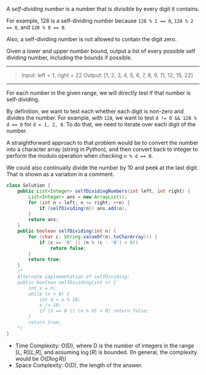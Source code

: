A *self-dividing number* is a number that is divisible by every digit it contains.

For example, 128 is a self-dividing number because `128 % 1 == 0`, `128 % 2 == 0`, and `128 % 8 == 0`.

Also, a self-dividing number is not allowed to contain the digit zero.

Given a lower and upper number bound, output a list of every possible self dividing number, including the bounds if possible.

---

> Input: 
> left = 1, right = 22
> Output: [1, 2, 3, 4, 5, 6, 7, 8, 9, 11, 12, 15, 22]

----

For each number in the given range, we will directly test if that number is self-dividing.

By definition, we want to test each whether each digit is non-zero and divides the number. For example, with `128`, we want to test `d != 0 && 128 % d == 0` for `d = 1, 2, 8`. To do that, we need to iterate over each digit of the number.

A straightforward approach to that problem would be to convert the number into a character array (string in Python), and then convert back to integer to perform the modulo operation when checking `n % d == 0`.

We could also continually divide the number by 10 and peek at the last digit. That is shown as a variation in a comment.

```java
class Solution {
    public List<Integer> selfDividingNumbers(int left, int right) {
        List<Integer> ans = new ArrayList();
        for (int n = left; n <= right; ++n) {
            if (selfDividing(n)) ans.add(n);
        }
        return ans;
    }
    public boolean selfDividing(int n) {
        for (char c: String.valueOf(n).toCharArray()) {
            if (c == '0' || (n % (c - '0') > 0))
                return false;
        }
        return true;
    }
    /*
    Alternate implementation of selfDividing:
    public boolean selfDividing(int n) {
        int x = n;
        while (x > 0) {
            int d = x % 10;
            x /= 10;
            if (d == 0 || (n % d) > 0) return false;
        }
        return true;
    */
}
```

- Time Complexity: O(D), where D is the number of integers in the range [L, R][*L*,*R*], and assuming $\log(R)$ is bounded. (In general, the complexity would be $O(D\log R)$)
- Space Complexity: O(D), the length of the answer.
